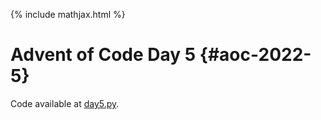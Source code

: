 {% include mathjax.html %} 

Advent of Code Day 5 {#aoc-2022-5}
======================================

Code available at [day5.py](https://github.com/zachross015/aoc/blob/main/2022/day5.py).
